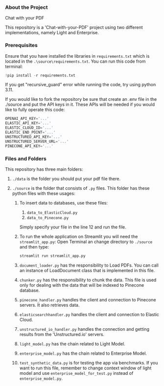 ### About the Project
Chat with your PDF

This repository is a 'Chat-with-your-PDF' project using two different implementations, namely Light and Enterprise.


### Prerequisites
Ensure that you have installed the libraries in `requirements.txt` which is located in the `.\source\requirements.txt`.
You can run this code from terminal:
```py
!pip install -r requirements.txt
```


If you get "recursive_guard" error while running the code, try using python 3.11.


If you would like to fork the repository be sure that create an .env file in the ./source and put the API keys in it.
These APIs will be needed if you would like to fully operate this code:
```py
OPENAI_API_KEY='...'
ELASTIC_API_KEY='...'
ELASTIC_CLOUD_ID='...'
ELASTIC_END_POINT='...'
UNSTRUCTURED_API_KEY='...'
UNSTRUCTURED_SERVER_URL='...'
PINECONE_API_KEY='...'
```

### Files and Folders

This repository has three main folders:
1. ```./data``` is the folder you should put your pdf file there.

2. ```./source``` is the folder that consists of ```.py``` files.
This folder has these python files with these usages:
   1. To insert data to databases, use these files:
      
      1. ```data_to_ElasticCloud.py```
      2. ```data_to_Pinecone.py```
      
      Simply specify your file in the line 12 and run the file.
   2. To run the whole application on Streamlit you will need the ```streamlit_app.py```:
         Open Terminal an change directory to ```./source``` and then type:
         ```.py
      streamlit run streamlit_app.py
      ```      
   3. ```document_loader.py``` has the responsibility to Load PDFs. You can call an instance of LoadDocument class that is implemented in this file.
   4. ```chunker.py``` has the responsibility to chunk the data. This file is used only for dealing with the data that will be indexed to Pinecone database.
   5. ```pinecone_handler.py``` handles the client and connection to Pinecone servers. It also retrieves data.
   6. ```elasticsearchhandler.py``` handles the client and connection to Elastic Cloud.
   7. ```unstructured_io_handler.py``` handles the connection and getting results from the 'Unstructured.io' servers.
   8. ```light_model.py``` has the chain related to Light Model.
   9. ```enterprise_model.py``` has the chain related to Enterprise Model.
   10. ```test_synthetic_data.py``` is for testing the app via benchmarks. If you want to run this file, remember to change context window of light model and use ```enterprise_model_for_test.py``` instead of ```enterprise_model.py```.

